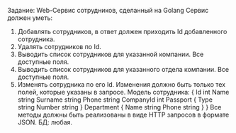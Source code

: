 Задание:
Web-Сервис сотрудников, сделанный на Golang
Сервис должен уметь:
1. Добавлять сотрудников, в ответ должен приходить Id добавленного
сотрудника.
2. Удалять сотрудников по Id.
3. Выводить список сотрудников для указанной компании. Все доступные поля.
4. Выводить список сотрудников для указанного отдела компании. Все доступные
поля.
5. Изменять сотрудника по его Id. Изменения должно быть только тех
полей, которые указаны в запросе.
Модель сотрудника:
{
Id int
Name string
Surname string
Phone string
CompanyId int
Passport {
  Type string
  Number string
}
Department {
  Name string
  Phone string
}
}
Все методы должны быть реализованы в виде HTTP запросов в формате JSON. БД: любая.
